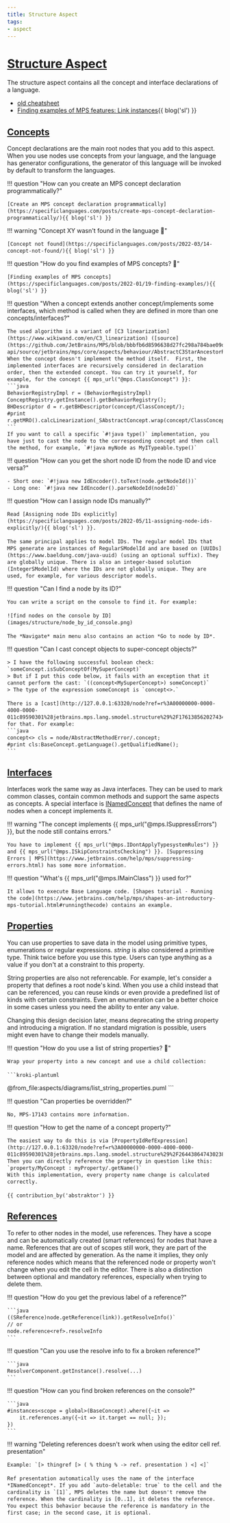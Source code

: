 ```yaml
---
title: Structure Aspect
tags:
- aspect
---
```


# [Structure Aspect](https://www.jetbrains.com/help/mps/structure.html)

The structure aspect contains all the concept and interface declarations of a language.

- [old cheatsheet](http://dsl-course.org/jetbrains-mps-structure-aspect/)
- [Finding examples of MPS features: Link instances](https://specificlanguages.com/posts/2022-05/06-finding-examples-link-instances/){{ blog('sl') }}

## [Concepts](https://www.jetbrains.com/help/mps/structure.html#conceptsandconceptinterfaces)

Concept declarations are the main root nodes that you add to this aspect. When you use nodes use concepts from your language, and the language has
generator configurations, the generator of this language will be invoked by default to transform the languages.

!!! question "How can you create an MPS concept declaration programmatically?"

    [Create an MPS concept declaration programmatically](https://specificlanguages.com/posts/create-mps-concept-declaration-programmatically/){{ blog('sl') }}

!!! warning "Concept XY wasn't found in the language :beginner:"

    [Concept not found](https://specificlanguages.com/posts/2022-03/14-concept-not-found/){{ blog('sl') }}

!!! question "How do you find examples of MPS concepts? :beginner:"

    [Finding examples of MPS concepts](https://specificlanguages.com/posts/2022-01/19-finding-examples/){{ blog('sl') }}

!!! question "When a concept extends another concept/implements some interfaces, which method is called when they are defined in more than one concepts/interfaces?"

    The used algorithm is a variant of [C3 linearization](https://www.wikiwand.com/en/C3_linearization) ([source](https://github.com/JetBrains/MPS/blob/bbbfb6d8596638d27fc298a784bae09dc78e4d1e/core/aspects/behavior/behavior-api/source/jetbrains/mps/core/aspects/behaviour/AbstractC3StarAncestorResolutionOrder.java#L30)). When the concept doesn't implement the method itself.  First, the implemented interfaces are recursively considered in declaration order, then the extended concept. You can try it yourself, for example, for the concept {{ mps_url("@mps.ClassConcept") }}:
    ```java
    BehaviorRegistryImpl r = (BehaviorRegistryImpl) ConceptRegistry.getInstance().getBehaviorRegistry();
    BHDescriptor d = r.getBHDescriptor(concept/ClassConcept/);
    #print r.getMRO().calcLinearization(_SAbstractConcept.wrap(concept/ClassConcept/));
    ```
    If you want to call a specific `#!java type()` implementation, you have just to cast the node to the corresponding concept and then call the method, for example, `#!java myNode as MyITypeable.type()`

!!! question "How can you get the short node ID from the node ID and vice versa?"

    - Short one: `#!java new IdEncoder().toText(node.getNodeId())`
    - Long one: `#!java new IdEncoder().parseNodeId(nodeId)`

!!! question "How can I assign node IDs manually?"

    Read [Assigning node IDs explicitly](https://specificlanguages.com/posts/2022-05/11-assigning-node-ids-explicitly/){{ blog('sl') }}.
    
    The same principal applies to model IDs. The regular model IDs that MPS generate are instances of RegularSModelId and are based on [UUIDs](https://www.baeldung.com/java-uuid) (using an optional suffix). They are globally unique. There is also an integer-based solution (IntegerSModelId) where the IDs are not globally unique. They are used, for example, for various descriptor models.

!!! question "Can I find a node by its ID?"

    You can write a script on the console to find it. For example:

    ![find nodes on the console by ID](images/structure/node_by_id_console.png)

    The *Navigate* main menu also contains an action *Go to node by ID*.

!!! question "Can I cast concept objects to super-concept objects?"

    > I have the following successful boolean check: `someConcept.isSubConceptOf(MySuperConcept)`
    > But if I put this code below, it fails with an exception that it cannot perform the cast: `((concept<MySuperConcept>) someConcept)`
    > The type of the expression someConcept is `concept<>.`

    There is a [cast](http://127.0.0.1:63320/node?ref=r%3A00000000-0000-4000-0000-011c89590301%28jetbrains.mps.lang.smodel.structure%29%2F1761385620274348152) for that. For example:
    ```java
    concept<> cls = node/AbstractMethodError/.concept;
    #print cls:BaseConcept.getLanguage().getQualifiedName();
    ```

## [Interfaces](https://www.jetbrains.com/help/mps/structure.html#conceptsandconceptinterfaces)

Interfaces work the same way as Java interfaces. They can be used to mark common classes, contain common methods and support the same aspects as
concepts. A special interface is [INamedConcept](http://127.0.0.1:63320/node?ref=r%3A00000000-0000-4000-0000-011c89590288%28jetbrains.mps.lang.core.structure%29%2F1169194658468)
that defines the name of nodes when a concept implements it.

!!! warning "The concept implements {{ mps_url("@mps.ISuppressErrors") }}, but the node still contains errors."

    You have to implement {{ mps_url("@mps.IDontApplyTypesystemRules") }} and {{ mps_url("@mps.ISkipConstraintsChecking") }}. [Suppressing Errors | MPS](https://www.jetbrains.com/help/mps/suppressing-errors.html) has some more information.

!!! question "What's {{ mps_url("@mps.IMainClass") }} used for?"

    It allows to execute Base Language code. [Shapes tutorial - Running the code](https://www.jetbrains.com/help/mps/shapes-an-introductory-mps-tutorial.html#runningthecode) contains an example.

## [Properties](https://www.jetbrains.com/help/mps/structure.html#properties)

You can use properties to save data in the model using primitive types, enumerations or regular expressions. *string* is
also considered a primitive type. Think twice before you use this type. Users can type anything as a value if you don't
at a constraint to this property.

String properties are also not referencable. For example, let's consider a property that defines
a root node's kind. When you use a child instead that can be referenced, you can reuse kinds or even provide a predefined list
of kinds with certain constraints. Even an enumeration can be a better choice in some cases unless you need the ability to enter any
value.

Changing this design decision later, means deprecating the string property and introducing a migration. If no standard
migration is possible, users might even have to change their models manually.

!!! question "How do you use a list of string properties? :beginner:"

    Wrap your property into a new concept and use a child collection:

    ```kroki-plantuml
@from_file:aspects/diagrams/list_string_properties.puml
    ```

!!! question "Can properties be overridden?"

    No, MPS-17143 contains more information.

!!! question "How to get the name of a concept property?"

    The easiest way to do this is via [PropertyIdRefExpression](http://127.0.0.1:63320/node?ref=r%3A00000000-0000-4000-0000-011c89590301%28jetbrains.mps.lang.smodel.structure%29%2F2644386474302386080). Then you can directly reference the property in question like this:
    `property/MyConcept : myProperty/.getName()`
    With this implementation, every property name change is calculated correctly.

    {{ contribution_by('abstraktor') }}

## [References](https://www.jetbrains.com/help/mps/structure.html#references)

To refer to other nodes in the model, use references. They have a scope and can be automatically created (smart references)
for nodes that have a name. References that are out of scopes still work, they are part of the model and are affected by
generation. As the name it implies, they only reference nodes which means that the referenced node or property won't change when
you edit the cell in the editor. There is also a distinction between optional and mandatory references, especially when trying to
delete them.

!!! question "How do you get the previous label of a reference?"

    ```java
    ((SReference)node.getReference(link)).getResolveInfo()` 
    // or
    node.reference<ref>.resolveInfo
    ```

!!! question "Can you use the resolve info to fix a broken reference?"

    ```java
    ResolverComponent.getInstance().resolve(...)
    ```

!!! question "How can you find broken references on the console?"

    ```java
    #instances<scope = global>(BaseConcept).where({~it => 
        it.references.any({~it => it.target == null; });
    })
    ```

!!! warning "Deleting references doesn't work when using the editor cell ref. presentation"

    Example: `[> thingref [> ( % thing % -> ref. presentation ) <] <]`

    Ref presentation automatically uses the name of the interface *INamedConcept*. If you add `auto-deletable: true` to the cell and the cardinality is `[1]`, MPS deletes the name but doesn't remove the reference. When the cardinality is [0..1], it deletes the reference. You expect this behavior because the reference is mandatory in the first case; in the second case, it is optional.